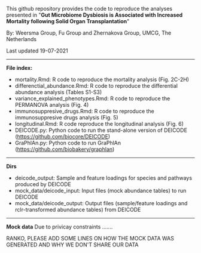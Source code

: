This github repository provides the code to reproduce the analyses presented in "**Gut Microbiome Dysbiosis is Associated with Increased Mortality following Solid Organ Transplantation**"

By: Weersma Group, Fu Group and Zhernakova Group, UMCG, The Netherlands

Last updated 19-07-2021

----------------------------------------------------------------------------------------------------------------------
**File index:**
* mortality.Rmd: R code to reproduce the mortality analysis (Fig. 2C-2H) 
* differenctial_abundance.Rmd: R code to reproduce the differential abundance analysis (Tables S1-S3)
* variance_explained_phenotypes.Rmd: R code to reproduce the PERMANOVA analysis (Fig. 4)
* immunosuppresive_drugs.Rmd: R code to reproduce the immunosuppresive drugs analysis (Fig. 5)
* longitudinal.Rmd: R code reproduce the longitudinal analysis (Fig. 6)
* DEICODE.py: Python code to run the stand-alone version of DEICODE (https://github.com/biocore/DEICODE)
* GraPhlAn.py: Python code to run GraPhlAn (https://github.com/biobakery/graphlan) 

----------------------------------------------------------------------------------------------------------------------
**Dirs**
* deicode_output: Sample and feature loadings for species and pathways produced by DEICODE 
* mock_data/deicode_input: Input files (mock abundance tables) to run DEICODE
* mock_data/deicode_output: Output files (sample/feature loadings and rclr-transformed abundance tables) from DEICODE

----------------------------------------------------------------------------------------------------------------------
**Mock data**
Due to privicay constraints .......

RANKO, PLEASE ADD SOME LINES ON HOW THE MOCK DATA WAS GENERATED AND WHY WE DON'T SHARE OUR DATA 


